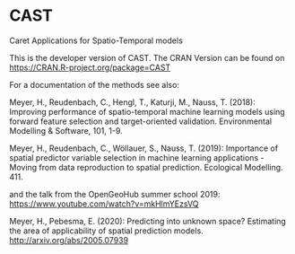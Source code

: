 # CAST
Caret Applications for Spatio-Temporal models

This is the developer version of CAST. The CRAN Version can be found on	https://CRAN.R-project.org/package=CAST

For a documentation of the methods see also: 

Meyer, H., Reudenbach, C., Hengl, T., Katurji, M., Nauss, T. (2018): Improving performance of spatio-temporal machine learning models using forward feature selection and target-oriented validation. Environmental Modelling & Software, 101, 1-9.

Meyer, H., Reudenbach, C., Wöllauer, S., Nauss, T. (2019): Importance of spatial predictor variable selection in machine learning applications - Moving from data reproduction to spatial prediction. Ecological Modelling. 411.

and the talk from the OpenGeoHub summer school 2019:
https://www.youtube.com/watch?v=mkHlmYEzsVQ

Meyer, H., Pebesma, E. (2020): Predicting into unknown space? Estimating the area of applicability of spatial prediction models. http://arxiv.org/abs/2005.07939
